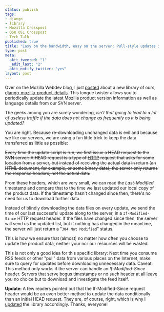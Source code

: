 ```yaml
--- 
status: publish
tags: 
- django
- library
- Mozilla Crosspost
- OSU OSL Crosspost
- Tech Talk
published: true
title: "Easy on the bandwidth, easy on the server: Pull-style updates in django-mozilla-product-details"
type: post
meta: 
  aktt_tweeted: "1"
  _edit_last: "2"
  aktt_notify_twitter: "yes"
layout: post
---
```

Over on the Mozilla Webdev blog, I just <a href="http://blog.mozilla.com/webdev/2010/06/01/django-mozilla-product-details-because-short-library-names-are-for-wimps/">posted</a> about a new library of ours, <a href="http://github.com/fwenzel/django-mozilla-product-details">django-mozilla-product-details</a>. This tongue twister allows you to periodically update the latest Mozilla product version information as well as language details from our SVN server.

The geeks among you are surely wondering, <em>isn't that going to lead to a lot of useless traffic if the data does not change as frequently as it is being updated?</em>

You are right. Because re-downloading unchanged data is evil and because we like our servers, we are using a fun little trick to keep the data transferred as little as possible:

<del datetime="2010-06-02T08:17:19+00:00">Every time the update script is run, we first issue a HEAD request to the SVN server: A HEAD request is a type of <a href="http://en.wikipedia.org/wiki/Hypertext_Transfer_Protocol">HTTP</a> request that asks for some location from a server, but instead of receiving the actual data in return (an HTML document, for example, or some binary data), the server only returns the response headers, not the actual data.

From these headers, which are very small, we can read the <em>Last-Modified</em> timestamp and compare that to the time we last updated our local copy of the product data. If the timestamp hasn't changed since then, there's no need for us to download further data.</del>

Instead of blindly downloading the data files on every update, we send the time of our last successful update along to the server, in a <code>If-Modified-Since</code> HTTP request header. If the files have changed since then, the server will send us the updated list, but if nothing has changed in the meantime, the server will just return a "<code>304 Not Modified</code>" status.

This is how we ensure that (almost) no matter how often you choose to update the product data, neither your nor our resources will be wasted.

This is not only a good idea for this specific library: Next time you consume RSS feeds or other "pull" data from various places on the Internet, make sure to query for updates before downloading unnecessary data. Caveat: This method only works if the server can handle an <em>If-Modified-Since</em> header. Servers that serve bogus timestamps or no such header at all leave you no choice but to download and investigate the feed itself.

<strong>Update:</strong> A few readers pointed out that the If-Modified-Since request header would be an even better method to update the data conditionally than an initial HEAD request. They are, of course, right, which is why I <a href="http://github.com/fwenzel/django-mozilla-product-details/commit/d02bc6c">updated</a> the library accordingly. Thanks, everyone!
